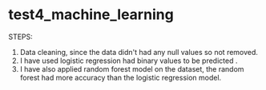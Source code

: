 # test4_machine_learning

STEPS:
1. Data cleaning, since the data didn't had any null values so not removed.
2. I have used logistic regression had binary values to  be predicted .
3. I have also applied random forest model on the dataset, the random forest had more accuracy than the logistic regression model.
